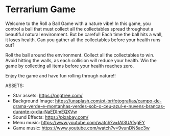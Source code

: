 # Terrarium Game 

Welcome to the Roll a Ball Game with a nature vibe! In this game, you control a ball that must collect all the collectables spread throughout a beautiful natural environment. But be careful! Each time the ball hits a wall, it loses health. Can you gather all the collectables before your health runs out?

Roll the ball around the environment.
Collect all the collectables to win.
Avoid hitting the walls, as each collision will reduce your health.
Win the game by collecting all items before your health reaches zero.

Enjoy the game and have fun rolling through nature!!

ASSETS:
- Star assets: https://pngtree.com/
- Background Image: https://unsplash.com/pt-br/fotografias/campo-de-grama-verde-e-montanhas-verdes-sob-o-ceu-azul-e-nuvens-brancas-durante-o-dia-NaEDImEQXVw
- Sound Effects: https://pixabay.com/
- Menu music: https://www.youtube.com/watch?v=IAl3UAfvgEY
- Game music: https://www.youtube.com/watch?v=9vunDN5ac3w
